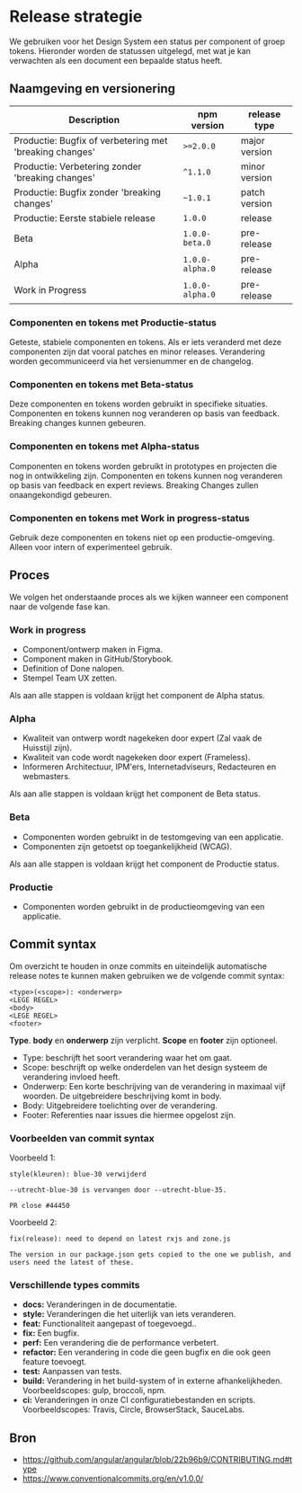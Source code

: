 <!-- @license CC0-1.0 -->

# Release strategie

We gebruiken voor het Design System een status per component of groep tokens. Hieronder worden de statussen uitgelegd, met wat je kan verwachten als een document een bepaalde status heeft.

## Naamgeving en versionering

| Description                                             | npm version     | release type  |
| ------------------------------------------------------- | --------------- | ------------- |
| Productie: Bugfix of verbetering met 'breaking changes' | `>=2.0.0`       | major version |
| Productie: Verbetering zonder 'breaking changes'        | `^1.1.0`        | minor version |
| Productie: Bugfix zonder 'breaking changes'             | `~1.0.1`        | patch version |
| Productie: Eerste stabiele release                      | `1.0.0`         | release       |
| Beta                                                    | `1.0.0-beta.0`  | pre-release   |
| Alpha                                                   | `1.0.0-alpha.0` | pre-release   |
| Work in Progress                                        | `1.0.0-alpha.0` | pre-release   |

### Componenten en tokens met Productie-status

Geteste, stabiele componenten en tokens. Als er iets veranderd met deze componenten zijn dat vooral patches en minor releases. Verandering worden gecommuniceerd via het versienummer en de changelog.

### Componenten en tokens met Beta-status

Deze componenten en tokens worden gebruikt in specifieke situaties. Componenten en tokens kunnen nog veranderen op basis van feedback. Breaking changes kunnen gebeuren.

### Componenten en tokens met Alpha-status

Componenten en tokens worden gebruikt in prototypes en projecten die nog in ontwikkeling zijn. Componenten en tokens kunnen nog veranderen op basis van feedback en expert reviews. Breaking Changes zullen onaangekondigd gebeuren.

### Componenten en tokens met Work in progress-status

Gebruik deze componenten en tokens niet op een productie-omgeving. Alleen voor intern of experimenteel gebruik.

## Proces

We volgen het onderstaande proces als we kijken wanneer een component naar de volgende fase kan.

### Work in progress

- Component/ontwerp maken in Figma.
- Component maken in GitHub/Storybook.
- Definition of Done nalopen.
- Stempel Team UX zetten.

Als aan alle stappen is voldaan krijgt het component de Alpha status.

### Alpha

- Kwaliteit van ontwerp wordt nagekeken door expert (Zal vaak de Huisstijl zijn).
- Kwaliteit van code wordt nagekeken door expert (Frameless).
- Informeren Architectuur, IPM'ers, Internetadviseurs, Redacteuren en webmasters.

Als aan alle stappen is voldaan krijgt het component de Beta status.

### Beta

- Componenten worden gebruikt in de testomgeving van een applicatie.
- Componenten zijn getoetst op toegankelijkheid (WCAG).

Als aan alle stappen is voldaan krijgt het component de Productie status.

### Productie

- Componenten worden gebruikt in de productieomgeving van een applicatie.

## Commit syntax

Om overzicht te houden in onze commits en uiteindelijk automatische release notes te kunnen maken gebruiken we de volgende commit syntax:

```
<type>(<scope>): <onderwerp>
<LEGE REGEL>
<body>
<LEGE REGEL>
<footer>
```

**Type**. **body** en **onderwerp** zijn verplicht. **Scope** en **footer** zijn optioneel.

- Type: beschrijft het soort verandering waar het om gaat.
- Scope: beschrijft op welke onderdelen van het design systeem de verandering invloed heeft.
- Onderwerp: Een korte beschrijving van de verandering in maximaal vijf woorden. De uitgebreidere beschrijving komt in body.
- Body: Uitgebreidere toelichting over de verandering.
- Footer: Referenties naar issues die hiermee opgelost zijn.

### Voorbeelden van commit syntax

Voorbeeld 1:

```
style(kleuren): blue-30 verwijderd

--utrecht-blue-30 is vervangen door --utrecht-blue-35.

PR close #44450
```

Voorbeeld 2:

```
fix(release): need to depend on latest rxjs and zone.js

The version in our package.json gets copied to the one we publish, and users need the latest of these.
```

### Verschillende types commits

- **docs:** Veranderingen in de documentatie.
- **style:** Veranderingen die het uiterlijk van iets veranderen.
- **feat:** Functionaliteit aangepast of toegevoegd..
- **fix:** Een bugfix.
- **perf:** Een verandering die de performance verbetert.
- **refactor:** Een verandering in code die geen bugfix en die ook geen feature toevoegt.
- **test:** Aanpassen van tests.
- **build:** Verandering in het build-system of in externe afhankelijkheden. Voorbeeldscopes: gulp, broccoli, npm.
- **ci:** Veranderingen in onze CI configuratiebestanden en scripts. Voorbeeldscopes: Travis, Circle, BrowserStack, SauceLabs.

## Bron

- <https://github.com/angular/angular/blob/22b96b9/CONTRIBUTING.md#type>
- <https://www.conventionalcommits.org/en/v1.0.0/>
